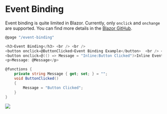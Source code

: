 # Event Binding

Event binding is quite limited in Blazor. Currently, only `onclick` and `onchange` are supported. You can find more details in the [Blazor GitHub](https://github.com/aspnet/Blazor/issues/503).

```csharp
@page "/event-binding"

<h3>Event Binding</h3> <br /> <br />
<button onclick=@ButtonClicked>Event Binding Example</button>  <br /> <br />
<button onclick=@(() => Message = "Inline:Button Clicked")>Inline Event Binding</button> <br /> <br />
<p>Message: @Message</p>

@functions {
    private string Message { get; set; } = "";
    void ButtonClicked()
    {
        Message = "Button Clicked";
    }
}
```

<img src="https://raw.githubusercontent.com/zzzprojects/Blazor-Tutotrial/master/docs/images/event-binding.png">
